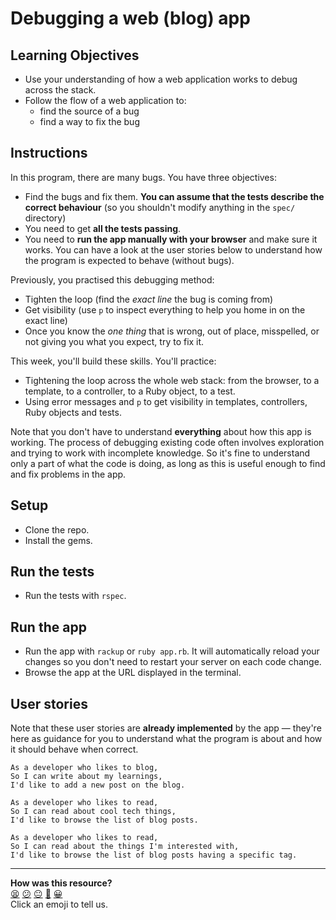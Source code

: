 # Debugging a web (blog) app

## Learning Objectives

* Use your understanding of how a web application works to debug across the stack.
* Follow the flow of a web application to:
  * find the source of a bug
  * find a way to fix the bug 

## Instructions

In this program, there are many bugs. You have three objectives:

- Find the bugs and fix them. **You can assume that the tests describe the correct behaviour** (so you shouldn't modify anything in the `spec/` directory)
- You need to get **all the tests passing**.
- You need to **run the app manually with your browser** and make sure it works. You can have a look at the user stories below to understand how the program is expected to behave (without bugs). 

Previously, you practised this debugging method:

- Tighten the loop (find the _exact line_ the bug is coming from)
- Get visibility (use `p` to inspect everything to help you home in on the exact line)
- Once you know the _one thing_ that is wrong, out of place, misspelled, or not giving you what you expect, try to fix it.

This week, you'll build these skills.  You'll practice:

- Tightening the loop across the whole web stack: from the browser, to a template, to a controller, to a Ruby object, to a test.
- Using error messages and `p` to get visibility in templates, controllers, Ruby objects and tests.

Note that you don't have to understand **everything** about how this app is working. The process of debugging existing code often involves exploration and trying to work with incomplete knowledge. So it's fine to understand only a part of what the code is doing, as long as this is useful enough to find and fix problems in the app.

## Setup

- Clone the repo.
- Install the gems.

## Run the tests

- Run the tests with `rspec`.

## Run the app

- Run the app with `rackup` or `ruby app.rb`. It will automatically reload your changes so you don't need to restart your server on each code change.
- Browse the app at the URL displayed in the terminal.

## User stories

Note that these user stories are **already implemented** by the app — they're here as guidance for you to understand what the program is about and how it should behave when correct.

```
As a developer who likes to blog,
So I can write about my learnings,
I'd like to add a new post on the blog.
```

```
As a developer who likes to read,
So I can read about cool tech things,
I'd like to browse the list of blog posts.
```

```
As a developer who likes to read,
So I can read about the things I'm interested with,
I'd like to browse the list of blog posts having a specific tag.
```
<!-- BEGIN GENERATED SECTION DO NOT EDIT -->

---

**How was this resource?**  
[😫](https://airtable.com/shrUJ3t7KLMqVRFKR?prefill_Repository=skills-workshops&prefill_File=how_the_web_works/debugging_blog_app/README.md&prefill_Sentiment=😫) [😕](https://airtable.com/shrUJ3t7KLMqVRFKR?prefill_Repository=skills-workshops&prefill_File=how_the_web_works/debugging_blog_app/README.md&prefill_Sentiment=😕) [😐](https://airtable.com/shrUJ3t7KLMqVRFKR?prefill_Repository=skills-workshops&prefill_File=how_the_web_works/debugging_blog_app/README.md&prefill_Sentiment=😐) [🙂](https://airtable.com/shrUJ3t7KLMqVRFKR?prefill_Repository=skills-workshops&prefill_File=how_the_web_works/debugging_blog_app/README.md&prefill_Sentiment=🙂) [😀](https://airtable.com/shrUJ3t7KLMqVRFKR?prefill_Repository=skills-workshops&prefill_File=how_the_web_works/debugging_blog_app/README.md&prefill_Sentiment=😀)  
Click an emoji to tell us.

<!-- END GENERATED SECTION DO NOT EDIT -->
